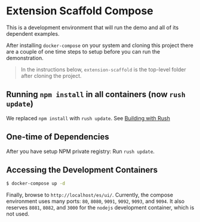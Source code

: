 # Extension Scaffold Compose

This is a development environment that will run the demo
and all of its dependent examples.

After installing `docker-compose` on your system and cloning this project
there are a couple of one time steps to setup before you can run the demonstration.

> In the instructions below, `extension-scaffold` is the top-level folder after cloning the project.

## Running `npm install` in all containers (now `rush update`)

We replaced `npm install` with `rush update`.
See [Building with Rush](../documentation/Building-with-Rush.md)

## One-time of Dependencies

After you have setup NPM private registry:
Run `rush update`.

## Accessing the Development Containers

```bash
$ docker-compose up -d
```

Finally, browse to `http://localhost/es/ui/`. 
Currently, the compose environment uses many ports: `80`, `8080`, `9091`, `9092`, `9093`, and `9094`. 
It also reserves `8081`, `8082`, and `3000` for the `nodejs` development container, which is not used.
